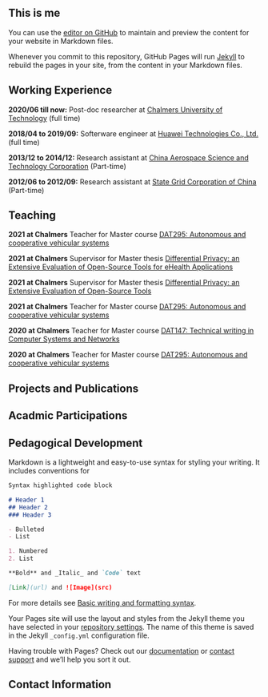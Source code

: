 ## This is me

You can use the [editor on GitHub](https://github.com/slzhang-git/shiliang.github.io/edit/gh-pages/index.md) to maintain and preview the content for your website in Markdown files.

Whenever you commit to this repository, GitHub Pages will run [Jekyll](https://jekyllrb.com/) to rebuild the pages in your site, from the content in your Markdown files.

## Working Experience

**2020/06 till now:** Post-doc researcher at [Chalmers University of Technology](https://www.huawei.com/en/) (full time) 

**2018/04 to 2019/09:** Softerware engineer at [Huawei Technologies Co., Ltd.](https://www.chalmers.se/en/Pages/default.aspx) (full time) 

**2013/12 to 2014/12:** Research assistant at [China Aerospace Science and Technology Corporation](http://english.spacechina.com) (Part-time)

**2012/06 to 2012/09:** Research assistant at [State Grid Corporation of China](http://www.sgcc.com.cn/html/sgcc_main_en/index.shtml) (Part-time)

## Teaching

**2021 at Chalmers** Teacher for Master course [DAT295: Autonomous and cooperative vehicular systems](https://chalmers.instructure.com/courses/11041/assignments/syllabus)

**2021 at Chalmers** Supervisor for Master thesis [Differential Privacy: an Extensive Evaluation of Open-Source Tools for eHealth Applications](https://masterthesis.cms.chalmers.se/content/differential-privacy-extensive-evaluation-open-source-tools-ehealth-applications)

**2021 at Chalmers** Supervisor for Master thesis [Differential Privacy: an Extensive Evaluation of Open-Source Tools](https://masterthesis.cms.chalmers.se/content/differential-privacy-extensive-evaluation-open-source-tools-httpschalmerszoomusj67483532068)

**2021 at Chalmers** Teacher for Master course [DAT295: Autonomous and cooperative vehicular systems](https://chalmers.instructure.com/courses/11041/assignments/syllabus)

**2020 at Chalmers** Teacher for Master course [DAT147: Technical writing in Computer Systems and Networks](https://chalmers.instructure.com/courses/10296/assignments/syllabus)

**2020 at Chalmers** Teacher for Master course [DAT295: Autonomous and cooperative vehicular systems](https://chalmers.instructure.com/courses/11041/assignments/syllabus)

## Projects and Publications

## Acadmic Participations

## Pedagogical Development

Markdown is a lightweight and easy-to-use syntax for styling your writing. It includes conventions for

```markdown
Syntax highlighted code block

# Header 1
## Header 2
### Header 3

- Bulleted
- List

1. Numbered
2. List

**Bold** and _Italic_ and `Code` text

[Link](url) and ![Image](src)
```

For more details see [Basic writing and formatting syntax](https://docs.github.com/en/github/writing-on-github/getting-started-with-writing-and-formatting-on-github/basic-writing-and-formatting-syntax).

Your Pages site will use the layout and styles from the Jekyll theme you have selected in your [repository settings](https://github.com/slzhang-git/shiliang.github.io/settings/pages). The name of this theme is saved in the Jekyll `_config.yml` configuration file.

Having trouble with Pages? Check out our [documentation](https://docs.github.com/categories/github-pages-basics/) or [contact support](https://support.github.com/contact) and we’ll help you sort it out.

## Contact Information
